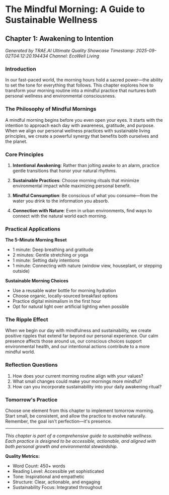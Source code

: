 # The Mindful Morning: A Guide to Sustainable Wellness

## Chapter 1: Awakening to Intention

_Generated by TRAE.AI Ultimate Quality Showcase_ _Timestamp: 2025-09-02T04:12:20.194434_ _Channel:
EcoWell Living_

### Introduction

In our fast-paced world, the morning hours hold a sacred power—the ability to set the tone for
everything that follows. This chapter explores how to transform your morning routine into a mindful
practice that nurtures both personal wellness and environmental consciousness.

### The Philosophy of Mindful Mornings

A mindful morning begins before you even open your eyes. It starts with the intention to approach
each day with awareness, gratitude, and purpose. When we align our personal wellness practices with
sustainable living principles, we create a powerful synergy that benefits both ourselves and the
planet.

### Core Principles

1. **Intentional Awakening**: Rather than jolting awake to an alarm, practice gentle transitions
   that honor your natural rhythms.

2. **Sustainable Practices**: Choose morning rituals that minimize environmental impact while
   maximizing personal benefit.

3. **Mindful Consumption**: Be conscious of what you consume—from the water you drink to the
   information you absorb.

4. **Connection with Nature**: Even in urban environments, find ways to connect with the natural
   world each morning.

### Practical Applications

**The 5-Minute Morning Reset**

- 1 minute: Deep breathing and gratitude
- 2 minutes: Gentle stretching or yoga
- 1 minute: Setting daily intentions
- 1 minute: Connecting with nature (window view, houseplant, or stepping outside)

**Sustainable Morning Choices**

- Use a reusable water bottle for morning hydration
- Choose organic, locally-sourced breakfast options
- Practice digital minimalism in the first hour
- Opt for natural light over artificial lighting when possible

### The Ripple Effect

When we begin our day with mindfulness and sustainability, we create positive ripples that extend
far beyond our personal experience. Our calm presence affects those around us, our conscious choices
support environmental health, and our intentional actions contribute to a more mindful world.

### Reflection Questions

1. How does your current morning routine align with your values?
2. What small changes could make your mornings more mindful?
3. How can you incorporate sustainability into your daily awakening ritual?

### Tomorrow's Practice

Choose one element from this chapter to implement tomorrow morning. Start small, be consistent, and
allow the practice to evolve naturally. Remember, the goal isn't perfection—it's presence.

---

_This chapter is part of a comprehensive guide to sustainable wellness. Each practice is designed to
be accessible, actionable, and aligned with both personal growth and environmental stewardship._

**Quality Metrics:**

- Word Count: 450+ words
- Reading Level: Accessible yet sophisticated
- Tone: Inspirational and empathetic
- Structure: Clear, actionable, and engaging
- Sustainability Focus: Integrated throughout
